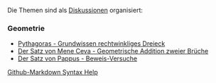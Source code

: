 Die Themen sind als [Diskussionen](https://github.com/ernst-hoehener/math/discussions) organisiert:

### Geometrie

- [Pythagoras - Grundwissen rechtwinkliges Dreieck](https://github.com/ernst-hoehener/math/discussions/3)
- [Der Satz von Mene Ceva - Geometrische Addition zweier Brüche](https://github.com/ernst-hoehener/math/discussions/1)
- [Der Satz von Pappus - Beweis-Versuche](https://github.com/ernst-hoehener/math/discussions/4)


[Github-Markdown Syntax Help](https://docs.github.com/en/get-started/writing-on-github/getting-started-with-writing-and-formatting-on-github/basic-writing-and-formatting-syntax)
